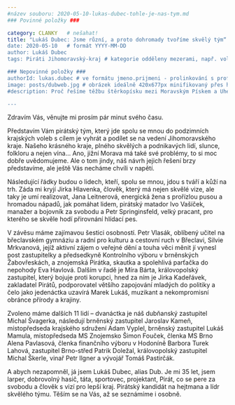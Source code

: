 ```yaml
---
#název souboru: 2020-05-10-lukas-dubec-tohle-je-nas-tym.md
### Povinné položky ###

category: CLANKY   # nešahat!
title: "Lukáš Dubec: Jsme různí, a proto dohromady tvoříme skvělý tým“
date: 2020-05-10   # formát YYYY-MM-DD
author: Lukáš Dubec
tags: Piráti Jihomoravský-kraj # kategorie odděleny mezerami, např. volby zemědělství životní-prostředí piráti (viz https://jihomoravsky.pirati.cz/tags/)

### Nepovinné položky ###
authorId: lukas.dubec # ve formátu jmeno.prijmeni - prolinkování s profilem přes uid
image: posts/dubweb.jpg # obrázek ideálně 420x677px minifikovaný přes https://tinypng.com/
#description: Proč řešíme těžbu štěrkopísku mezi Moravským Pískem a Uherským Ostrohem? Podrobné info o celé kauze.

---
```


Zdravím Vás, věnujte mi prosím pár minut svého času.

Představím Vám pirátský tým, který jde spolu se mnou do podzimních krajských voleb s cílem je vyhrát a podílet se na vedení Jihomoravského kraje. Našeho krásného kraje, plného skvělých a podnikavých lidí, slunce, folkloru a nejen vína... Ano, jižní Morava má také své problémy, to si moc dobře uvědomujeme. Ale o tom jindy, náš návrh jejich řešení brzy představíme, ale ještě Vás necháme chvíli v napětí.

Následující řádky budou o lidech, kteří, spolu se mnou, jdou s tváří a kůží na trh. Záda mi kryjí Jirka Hlavenka, člověk, který má nejen skvělé vize, ale taky je umí realizovat, Jana Leitnerová, energická žena s prořízlou pusou a hromadou nápadů, jak pomáhat lidem, pirátský matador Ivo Vašíček, manažer a bojovník za svobodu a Petr Springinsfeld, velký pracant, pro kterého se skvěle hodí přirovnání hlídací pes.

V závěsu máme zajímavou šestici osobností. Petr Vlasák, oblíbený učitel na břeclavském gymnáziu a radní pro kulturu a cestovní ruch v Břeclavi, Silvie Mrkvanová, jejíž aktivní zájem o veřejné dění a touha věci měnit jí vynesl post zastupitelky a předsedkyně Kontrolního výboru v brněnských Žabovřeskách, a znojemská Pirátka, skautka a spolehlivá parťačka do nepohody Eva Havlová. Dalším v řadě je Míra Bárta, královopolský zastupitel, který bojuje proti korupci, hned za ním je Jirka Kadeřávek, zakladatel Pirátů, podporovatel většího zapojování mladých do politiky a čelo jako jedenáctka uzavírá Marek Lukáš, muzikant a nekompromisní obránce přírody a krajiny.

Zvoleno máme dalších 11 lidí – dvanáctka je náš dubňanský zastupitel Michal Švagerka, následují brněnský zastupitel Jaroslav Kameň, místopředseda krajského sdružení Adam Vyplel, brněnský zastupitel Lukáš Mamula, místopředseda MS Znojemsko Šimon Fouček, členka MS Brno Alena Pavlasová, členka finančního výboru v Hodoníně Barbora Turek Lahová, zastupitel Brno-střed Patrik Doležal, královopolský zastupitel Michal Škerle, vinař Petr Ilgner a vývojář Tomáš Pastirčák.

A abych nezapomněl, já jsem Lukáš Dubec, alias Dub. Je mi 35 let, jsem larper, dobrovolný hasič, táta, sportovec, projektant, Pirát, co se pere za svobodu a člověk s vizí pro lepší kraj. Pirátský kandidát na hejtmana a lídr skvělého týmu. Těším se na Vás, až se seznámíme i osobně.
